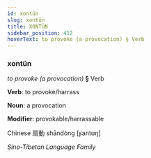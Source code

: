 ```yaml
---
id: xontün
slug: xontün
title: XONTÜN
sidebar_position: 412
hoverText: to provoke (a provocation) § Verb
---
```


### xontün

*to provoke (a provocation)* **§** Verb

**Verb**: to provoke/harrass

**Noun**: a provocation

**Modifier**: provokable/harrassable

Chinese 扇動 shāndòng [ʂantʊŋ]

*Sino-Tibetan Language Family*